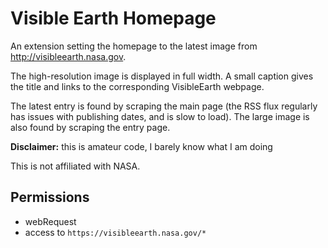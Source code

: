 # Visible Earth Homepage

An extension setting the homepage to the latest image from http://visibleearth.nasa.gov.

The high-resolution image is displayed in full width.
A small caption gives the title and links to the corresponding VisibleEarth webpage.

The latest entry is found by scraping the main page (the RSS flux regularly has issues with publishing dates, and is slow to load). The large image is also found by scraping the entry page.

**Disclaimer:** this is amateur code, I barely know what I am doing

This is not affiliated with NASA.

## Permissions

- webRequest
- access to `https://visibleearth.nasa.gov/*`
